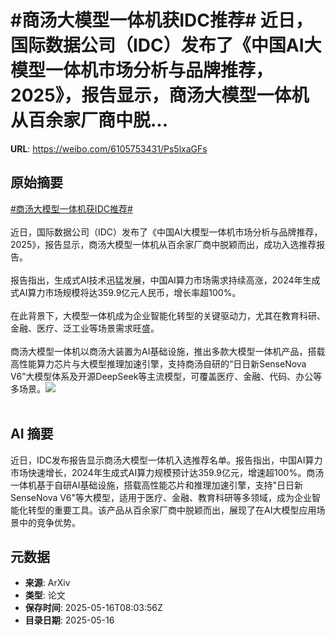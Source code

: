 # #商汤大模型一体机获IDC推荐# 近日，国际数据公司（IDC）发布了《中国AI大模型一体机市场分析与品牌推荐，2025》，报告显示，商汤大模型一体机从百余家厂商中脱...

**URL**: https://weibo.com/6105753431/Ps5lxaGFs

## 原始摘要

<a href="https://m.weibo.cn/search?containerid=231522type%3D1%26t%3D10%26q%3D%23%E5%95%86%E6%B1%A4%E5%A4%A7%E6%A8%A1%E5%9E%8B%E4%B8%80%E4%BD%93%E6%9C%BA%E8%8E%B7IDC%E6%8E%A8%E8%8D%90%23&amp;extparam=%23%E5%95%86%E6%B1%A4%E5%A4%A7%E6%A8%A1%E5%9E%8B%E4%B8%80%E4%BD%93%E6%9C%BA%E8%8E%B7IDC%E6%8E%A8%E8%8D%90%23" data-hide=""><span class="surl-text">#商汤大模型一体机获IDC推荐#</span></a> <br><br>近日，国际数据公司（IDC）发布了《中国AI大模型一体机市场分析与品牌推荐，2025》，报告显示，商汤大模型一体机从百余家厂商中脱颖而出，成功入选推荐报告。<br><br>报告指出，生成式AI技术迅猛发展，中国AI算力市场需求持续高涨，2024年生成式AI算力市场规模将达359.9亿元人民币，增长率超100%。<br><br>在此背景下，大模型一体机成为企业智能化转型的关键驱动力，尤其在教育科研、金融、医疗、泛工业等场景需求旺盛。<br><br>商汤大模型一体机以商汤大装置为AI基础设施，推出多款大模型一体机产品，搭载高性能算力芯片与大模型推理加速引擎，支持商汤自研的“日日新SenseNova V6”大模型体系及开源DeepSeek等主流模型，可覆盖医疗、金融、代码、办公等多场景。<img style="" src="https://tvax4.sinaimg.cn/large/006Fd7o3gy1i1hbo9cuznj316u0nq7qv.jpg" referrerpolicy="no-referrer"><br><br>

## AI 摘要

近日，IDC发布报告显示商汤大模型一体机入选推荐名单。报告指出，中国AI算力市场快速增长，2024年生成式AI算力规模预计达359.9亿元，增速超100%。商汤一体机基于自研AI基础设施，搭载高性能芯片和推理加速引擎，支持"日日新SenseNova V6"等大模型，适用于医疗、金融、教育科研等多领域，成为企业智能化转型的重要工具。该产品从百余家厂商中脱颖而出，展现了在AI大模型应用场景中的竞争优势。

## 元数据

- **来源**: ArXiv
- **类型**: 论文
- **保存时间**: 2025-05-16T08:03:56Z
- **目录日期**: 2025-05-16
